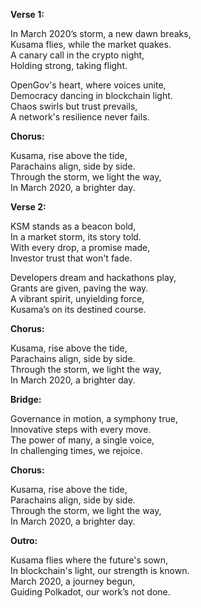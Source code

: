 **Verse 1:**

In March 2020’s storm, a new dawn breaks,  
Kusama flies, while the market quakes.  
A canary call in the crypto night,  
Holding strong, taking flight.  

OpenGov's heart, where voices unite,  
Democracy dancing in blockchain light.  
Chaos swirls but trust prevails,  
A network's resilience never fails.  

**Chorus:**

Kusama, rise above the tide,  
Parachains align, side by side.  
Through the storm, we light the way,  
In March 2020, a brighter day.  

**Verse 2:**

KSM stands as a beacon bold,  
In a market storm, its story told.  
With every drop, a promise made,  
Investor trust that won't fade.  

Developers dream and hackathons play,  
Grants are given, paving the way.  
A vibrant spirit, unyielding force,  
Kusama’s on its destined course.  

**Chorus:**

Kusama, rise above the tide,  
Parachains align, side by side.  
Through the storm, we light the way,  
In March 2020, a brighter day.  

**Bridge:**

Governance in motion, a symphony true,  
Innovative steps with every move.  
The power of many, a single voice,  
In challenging times, we rejoice.  

**Chorus:**

Kusama, rise above the tide,  
Parachains align, side by side.  
Through the storm, we light the way,  
In March 2020, a brighter day.  

**Outro:**

Kusama flies where the future's sown,   
In blockchain's light, our strength is known.  
March 2020, a journey begun,  
Guiding Polkadot, our work’s not done.  